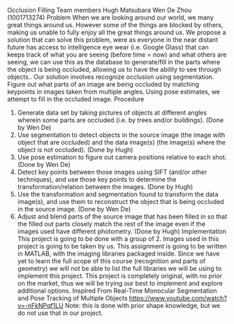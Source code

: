 Occlusion   Filling
Team   members
Hugh   Matsubara
Wen   De   Zhou   (1001713274)
Problem
When   we   are   looking   around   our   world,   we   many   great   things   around   us.   However   some   of   the   things   are
blocked   by   others,   making   us   unable   to   fully   enjoy   all   the   great   things   around   us.   We   propose   a   solution that   can   solve   this   problem,   were   as   everyone   in   the   near   distant   future   has   access   to   intelligence   eye   wear (i.e.   Google   Glass)   that   can   keeps   track   of   what   you   are   seeing   (before   time   =   now)   and   what   others   are seeing,   we   can   use   this   as   the   database   to   generate/fill   in   the   parts   where   the   object   is   being   occluded, allowing   us   to   have   the   ability   to   see   through   objects..
Our   solution   involves   recognize   occlusion   using   segmentation.   Figure   out   what   parts   of   an   image   are being   occluded   by   matching   keypoints   in   images   taken   from   multiple   angles.   Using   pose   estimates,   we attempt   to   fill   in   the   occluded   image.
Procedure
1. Generate   data   set   by   taking   pictures   of   objects   at   different   angles   wherein   some   parts   are   occluded
(i.e.   by   trees   and/or   buildings).   (Done   by   Wen   De)
2. Use   segmentation   to   detect   objects   in   the   source   image   (the   image   with   object   that   are   occluded)
and   the   data   image(s)   (the   image(s)   where   the   object   is   not   occluded).   (Done   by   Hugh)
3. Use   pose   estimation   to   figure   out   camera   positions   relative   to   each   shot.   (Done   by   Wen   De)
4. Detect   key   points   between   those   images   using   SIFT   (and/or   other   techniques),   and   use   those   key
points   to   determine   the   transformation/relation   between   the   images.   (Done   by   Hugh)
5. Use   the   transformation   and   segmentation   found   to   transform   the   data   image(s),   and   use   them   to
reconstruct   the   object   that   is   being   occluded   in   the   source   image.   (Done   by   Wen   De)
6. Adjust   and   blend   parts   of   the   source   image   that   has   been   filled   in   so   that   the   filled   out   parts
closely   match   the   rest   of   the   image   even   if   the   images   used   have   different   photometry.   (Done   by Hugh)
Implementation
This   project   is   going   to   be   done   with   a   group   of   2.   Images   used   in   this   project   is   going   to   be   taken   by   us.
This   assignment   is   going   to   be   written   in   MATLAB,   with   the   imaging   libraries   packaged   inside.   Since   we have   yet   to   learn   the   full   scope   of   this   course   (recognition   and   parts   of   geometry)   we   will   not   be   able   to list   the   full   libraries   we   will   be   using   to   implement   this   project.   This   project   is   completely   original,   with no   prior   on   the   market,   thus   we   will   be   trying   our   best   to   implement   and   explore   additional   options.
Inspired   From
Real-Time   Monocular   Segmentation   and   Pose   Tracking   of   Multiple   Objects
https://www.youtube.com/watch?v=-nFkNPqf1LU
Note:   this   is   done   with   prior   shape   knowledge,   but   we   do   not   use   that      in   our   project.
